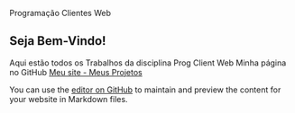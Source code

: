 Programação Clientes Web
## Seja Bem-Vindo!
Aqui estão todos os Trabalhos da disciplina Prog Client Web
Minha página no GitHub [Meu site - Meus Projetos](https://gitisa07.github.io/Meu%20site%20Isabella/Meu%20site1/index.html)

You can use the [editor on GitHub](https://github.com/gitisa07/Prog_Client_Web/edit/gh-pages/index.md) to maintain and preview the content for your website in Markdown files.

